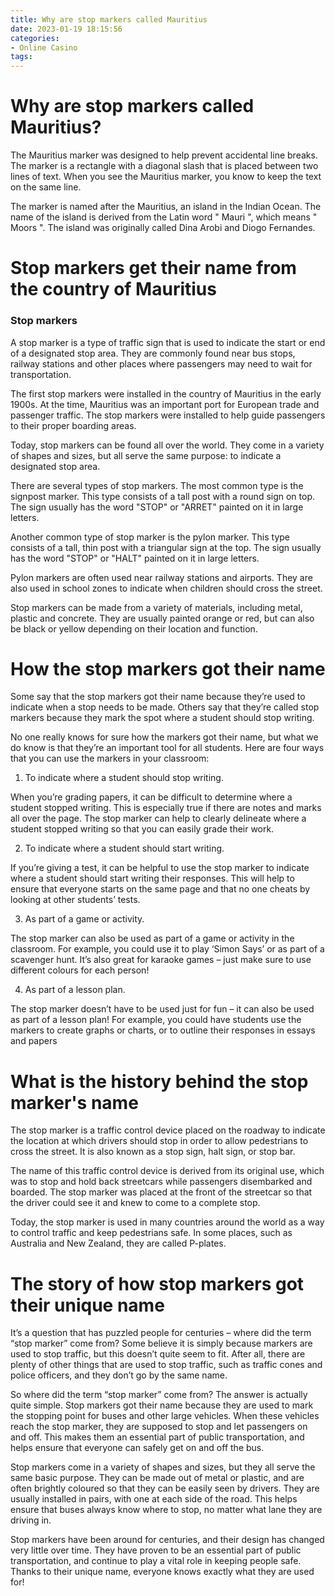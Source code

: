 ```yaml
---
title: Why are stop markers called Mauritius
date: 2023-01-19 18:15:56
categories:
- Online Casino
tags:
---
```



#  Why are stop markers called Mauritius?

The Mauritius marker was designed to help prevent accidental line breaks. The marker is a rectangle with a diagonal slash that is placed between two lines of text. When you see the Mauritius marker, you know to keep the text on the same line.

The marker is named after the Mauritius, an island in the Indian Ocean. The name of the island is derived from the Latin word " Mauri ", which means " Moors ". The island was originally called Dina Arobi and Diogo Fernandes.

#  Stop markers get their name from the country of Mauritius

### Stop markers
A stop marker is a type of traffic sign that is used to indicate the start or end of a designated stop area. They are commonly found near bus stops, railway stations and other places where passengers may need to wait for transportation.

The first stop markers were installed in the country of Mauritius in the early 1900s. At the time, Mauritius was an important port for European trade and passenger traffic. The stop markers were installed to help guide passengers to their proper boarding areas.

Today, stop markers can be found all over the world. They come in a variety of shapes and sizes, but all serve the same purpose: to indicate a designated stop area.

There are several types of stop markers. The most common type is the signpost marker. This type consists of a tall post with a round sign on top. The sign usually has the word "STOP" or "ARRET" painted on it in large letters.

Another common type of stop marker is the pylon marker. This type consists of a tall, thin post with a triangular sign at the top. The sign usually has the word "STOP" or "HALT" painted on it in large letters.

Pylon markers are often used near railway stations and airports. They are also used in school zones to indicate when children should cross the street.

Stop markers can be made from a variety of materials, including metal, plastic and concrete. They are usually painted orange or red, but can also be black or yellow depending on their location and function.

#  How the stop markers got their name

Some say that the stop markers got their name because they’re used to indicate when a stop needs to be made. Others say that they’re called stop markers because they mark the spot where a student should stop writing.

No one really knows for sure how the markers got their name, but what we do know is that they’re an important tool for all students. Here are four ways that you can use the markers in your classroom:

1. To indicate where a student should stop writing.

When you’re grading papers, it can be difficult to determine where a student stopped writing. This is especially true if there are notes and marks all over the page. The stop marker can help to clearly delineate where a student stopped writing so that you can easily grade their work.

2. To indicate where a student should start writing.

If you’re giving a test, it can be helpful to use the stop marker to indicate where a student should start writing their responses. This will help to ensure that everyone starts on the same page and that no one cheats by looking at other students’ tests.

3. As part of a game or activity.

The stop marker can also be used as part of a game or activity in the classroom. For example, you could use it to play ‘Simon Says’ or as part of a scavenger hunt. It’s also great for karaoke games – just make sure to use different colours for each person!

4. As part of a lesson plan.

The stop marker doesn’t have to be used just for fun – it can also be used as part of a lesson plan! For example, you could have students use the markers to create graphs or charts, or to outline their responses in essays and papers

#  What is the history behind the stop marker's name
The stop marker is a traffic control device placed on the roadway to indicate the location at which drivers should stop in order to allow pedestrians to cross the street. It is also known as a stop sign, halt sign, or stop bar.

The name of this traffic control device is derived from its original use, which was to stop and hold back streetcars while passengers disembarked and boarded. The stop marker was placed at the front of the streetcar so that the driver could see it and knew to come to a complete stop.

Today, the stop marker is used in many countries around the world as a way to control traffic and keep pedestrians safe. In some places, such as Australia and New Zealand, they are called P-plates.

#  The story of how stop markers got their unique name

It’s a question that has puzzled people for centuries – where did the term “stop marker” come from? Some believe it is simply because markers are used to stop traffic, but this doesn’t quite seem to fit. After all, there are plenty of other things that are used to stop traffic, such as traffic cones and police officers, and they don’t go by the same name.

So where did the term “stop marker” come from? The answer is actually quite simple. Stop markers got their name because they are used to mark the stopping point for buses and other large vehicles. When these vehicles reach the stop marker, they are supposed to stop and let passengers on and off. This makes them an essential part of public transportation, and helps ensure that everyone can safely get on and off the bus.

Stop markers come in a variety of shapes and sizes, but they all serve the same basic purpose. They can be made out of metal or plastic, and are often brightly coloured so that they can be easily seen by drivers. They are usually installed in pairs, with one at each side of the road. This helps ensure that buses always know where to stop, no matter what lane they are driving in.

Stop markers have been around for centuries, and their design has changed very little over time. They have proven to be an essential part of public transportation, and continue to play a vital role in keeping people safe. Thanks to their unique name, everyone knows exactly what they are used for!